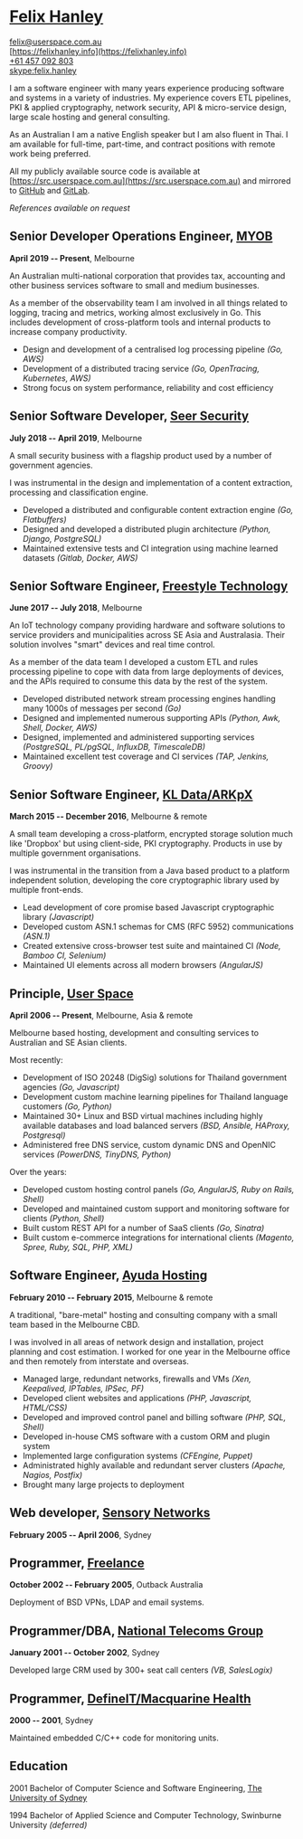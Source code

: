 # [Felix Hanley](http://felixhanley.info)

<felix@userspace.com.au>  
[https://felixhanley.info](https://felixhanley.info)  
[+61 457 092 803](tel:+61457092803)  
[skype:felix.hanley](skype:felix.hanley?chat)  

I am a software engineer with many years experience producing software and
systems in a variety of industries. My experience covers ETL pipelines, PKI &
applied cryptography, network security, API & micro-service design, large scale
hosting and general consulting.

As an Australian I am a native English speaker but I am also fluent in Thai. I
am available for full-time, part-time, and contract positions with remote work
being preferred.

All my publicly available source code is available at
[https://src.userspace.com.au](https://src.userspace.com.au) and
mirrored to [GitHub](https://github.com/felix) and
[GitLab](https://gitlab.com/xilef).

_References available on request_


## Senior Developer Operations Engineer, [MYOB](https://myob.com)

**April 2019 -- Present**, Melbourne

An Australian multi-national corporation that provides tax, accounting and other
business services software to small and medium businesses.

As a member of the observability team I am involved in all things related to
logging, tracing and metrics, working almost exclusively in Go. This includes
development of cross-platform tools and internal products to increase company
productivity.

- Design and development of a centralised log processing pipeline _(Go, AWS)_
- Development of a distributed tracing service _(Go, OpenTracing, Kubernetes, AWS)_
- Strong focus on system performance, reliability and cost efficiency

## Senior Software Developer, [Seer Security](https://seersec.com.au)

**July 2018 -- April 2019**, Melbourne

A small security business with a flagship product used by a number of
government agencies.

I was instrumental in the design and implementation of a content extraction,
processing and classification engine.

- Developed a distributed and configurable content extraction engine _(Go, Flatbuffers)_
- Designed and developed a distributed plugin architecture _(Python, Django, PostgreSQL)_
- Maintained extensive tests and CI integration using machine learned datasets _(Gitlab, Docker, AWS)_


## Senior Software Engineer, [Freestyle Technology](https://freestyleiot.com)

**June 2017 -- July 2018**, Melbourne

An IoT technology company providing hardware and software solutions to service
providers and municipalities across SE Asia and Australasia. Their solution
involves "smart" devices and real time control.

As a member of the data team I developed a custom ETL and rules processing
pipeline to cope with data from large deployments of devices, and the APIs
required to consume this data by the rest of the system.

- Developed distributed network stream processing engines handling many 1000s of messages per second _(Go)_
- Designed and implemented numerous supporting APIs _(Python, Awk, Shell, Docker, AWS)_
- Designed, implemented and administered supporting services _(PostgreSQL, PL/pgSQL, InfluxDB, TimescaleDB)_
- Maintained excellent test coverage and CI services _(TAP, Jenkins, Groovy)_


## Senior Software Engineer, [KL Data/ARKpX](https://web.archive.org/web/20161203050431/http://arkpx.com)

**March 2015 -- December 2016**, Melbourne & remote

A small team developing a cross-platform, encrypted storage solution much like
'Dropbox' but using client-side, PKI cryptography. Products in use by multiple
government organisations.

I was instrumental in the transition from a Java based product to a platform
independent solution, developing the core cryptographic library used by
multiple front-ends.

- Lead development of core promise based Javascript cryptographic library _(Javascript)_
- Developed custom ASN.1 schemas for CMS (RFC 5952) communications _(ASN.1)_
- Created extensive cross-browser test suite and maintained CI _(Node, Bamboo CI, Selenium)_
- Maintained UI elements across all modern browsers _(AngularJS)_


## Principle, [User Space](https://userspace.com.au)

**April 2006 -- Present**, Melbourne, Asia & remote

Melbourne based hosting, development and consulting services to Australian and
SE Asian clients.

Most recently:

- Development of ISO 20248 (DigSig) solutions for Thailand government agencies _(Go, Javascript)_
- Development custom machine learning pipelines for Thailand language customers _(Go, Python)_
- Maintained 30+ Linux and BSD virtual machines including highly available databases and load balanced servers _(BSD, Ansible, HAProxy, Postgresql)_
- Administered free DNS service, custom dynamic DNS and OpenNIC services _(PowerDNS, TinyDNS, Python)_

Over the years:

- Developed custom hosting control panels _(Go, AngularJS, Ruby on Rails, Shell)_
- Developed and maintained custom support and monitoring software for clients _(Python, Shell)_
- Built custom REST API for a number of SaaS clients _(Go, Sinatra)_
- Built custom e-commerce integrations for international clients _(Magento, Spree, Ruby, SQL, PHP, XML)_


## Software Engineer, [Ayuda Hosting](http://ayudahosting.com.au)

**February 2010 -- February 2015**, Melbourne & remote

A traditional, "bare-metal" hosting and consulting company with a small team
based in the Melbourne CBD.

I was involved in all areas of network design and installation, project
planning and cost estimation. I worked for one year in the Melbourne office
and then remotely from interstate and overseas.

- Managed large, redundant networks, firewalls and VMs _(Xen, Keepalived, IPTables, IPSec, PF)_
- Developed client websites and applications _(PHP, Javascript, HTML/CSS)_
- Developed and improved control panel and billing software _(PHP, SQL, Shell)_
- Developed in-house CMS software with a custom ORM and plugin system
- Implemented large configuration systems _(CFEngine, Puppet)_
- Administrated highly available and redundant server clusters _(Apache, Nagios, Postfix)_
- Brought many large projects to deployment


## Web developer, [Sensory Networks](https://web.archive.org/web/20070105091228/http://www.sensorynetworks.com)

**February 2005 -- April 2006**, Sydney

<!---
A provider of hardware accelerated pattern matching and content processing
solutions with US, London and Sydney offices.

I was part of a two person team that developed and maintained all the internal
software used by the company for tracking stock, sales and hardware testing
results.

- Developed and maintained internal, cross-continent warehouse application _(PHP, HTML, CSS, Lua)_
- Maintained large, replicated database cluster _(MySQL)_
- Implemented standard documentation schemas for multi-format output
- Performed security and performance audits & penetration testing
- Reduced delays in testing and warehousing by improved UX design and reporting
- Implemented code documentation framework _(XSLT)_
-->


## Programmer, [Freelance](http://felixhanley.info)

**October 2002 -- February 2005**, Outback Australia

Deployment of BSD VPNs, LDAP and email systems.

<!---
I worked in remote mining towns supporting local contractors and government
departments in Western Australia.

- Developed custom web applications for contractor reporting _(PHP, MySQL)_
- Installed and maintained large LDAP, firewall and email system for a local high school
- Installed and maintained numerous BSD VPNs and redundant links for local mine contractors
-->


## Programmer/DBA, [National Telecoms Group](https://web.archive.org/web/20080718172405/http://www.ntgroup.com.au/)

**January 2001 -- October 2002**, Sydney

Developed large CRM used by 300+ seat call centers _(VB, SalesLogix)_

<!---
At the time it was one of Australia's largest supplier of corporate phone
systems.

As a small team of 2 we were drove the development and maintenance of
the company's call-centre software and large lead database.

- Developed and maintained a large CRM used by 6 call centers _(VB, SalesLogix)_
- Administered 300+ seat Citrix Meta-frame installation, the largest in Australia (at the time)
-->


## Programmer, [DefineIT/Macquarine Health](http://machealth.com.au)

**2000 -- 2001**, Sydney

Maintained embedded C/C++ code for monitoring units.

<!---
Supplier of medical monitoring equipment.

- Maintained embedded C/C++ code for monitoring units
- Administered 50+ seat network and medical records database
-->


## Education

2001 Bachelor of Computer Science and Software Engineering, [The University of Sydney](https://sydney.edu.au/)

1994 Bachelor of Applied Science and Computer Technology, Swinburne University _(deferred)_
